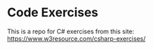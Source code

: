# Code Exercises

This is a repo for C# exercises from this site: https://www.w3resource.com/csharp-exercises/
